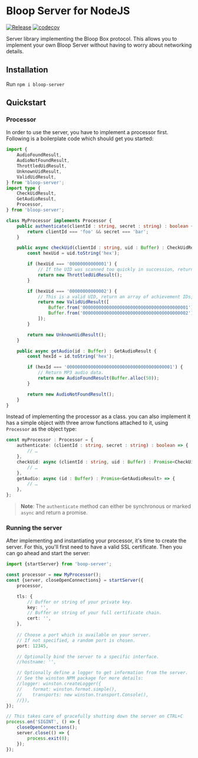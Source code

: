 # Bloop Server for NodeJS

[![Release](https://github.com/bloop-box/bloop-server-node/actions/workflows/release.yml/badge.svg)](https://github.com/bloop-box/bloop-server-node/actions/workflows/release.yml)
[![codecov](https://codecov.io/gh/bloop-box/bloop-server-node/branch/main/graph/badge.svg?token=SFF7EKPZ2X)](https://codecov.io/gh/bloop-box/bloop-server-node)

Server library implementing the Bloop Box protocol. This allows you to implement your own Bloop Server without having to
worry about networking details.

## Installation

Run `npm i bloop-server`

## Quickstart

### Processor
In order to use the server, you have to implement a processor first. Following is a boilerplate code which should get
you started:

```typescript
import {
    AudioFoundResult,
    AudioNotFoundResult,
    ThrottledUidResult,
    UnknownUidResult,
    ValidUidResult,
} from 'bloop-server';
import type {
    CheckUidResult,
    GetAudioResult,
    Processor,
} from 'bloop-server';

class MyProcessor implements Processor {
    public authenticate(clientId : string, secret : string) : boolean {
        return clientId === 'foo' && secret === 'bar';
    }

    public async checkUid(clientId : string, uid : Buffer) : CheckUidResult {
        const hexUid = uid.toString('hex');

        if (hexUid === '00000000000001') {
            // If the UID was scanned too quickly in succession, return a throttle result.
            return new ThrottledUidResult();
        }

        if (hexUid === '00000000000002') {
            // This is a valid UID, return an array of achievement IDs, if any were achieved.
            return new ValidUidResult([
                Buffer.from('0000000000000000000000000000000000000001'),
                Buffer.from('0000000000000000000000000000000000000002'),
            ]);
        }

        return new UnknownUidResult();
    }

    public async getAudio(id : Buffer) : GetAudioResult {
        const hexId = id.toString('hex');

        if (hexId === '0000000000000000000000000000000000000001') {
            // Return MP3 audio data.
            return new AudioFoundResult(Buffer.alloc(50));
        }

        return new AudioNotFoundResult();
    }
}
```

Instead of implementing the processor as a class. you can also implement it has a simple object with three arrow
functions attached to it, using `Processor` as the object type:

```typescript
const myProcessor : Processor = {
    authenticate: (clientId : string, secret : string) : boolean => {
        // …
    },
    checkUid: async (clientId : string, uid : Buffer) : Promise<CheckUidResult> => {
        // …
    },
    getAudio: async (id : Buffer) : Promise<GetAudioResult> => {
        // …
    },
};
```

> **Note**: The `authenticate` method can either be synchronous or marked `async` and return a promise.

### Running the server

After implementing and instantiating your processor, it's time to create the server. For this, you'll first need to
have a valid SSL certificate. Then you can go ahead and start the server:

```typescript
import {startServer} from 'boop-server';

const processor = new MyProcessor();
const {server, closeOpenConnections} = startServer({
    processor,

    tls: {
        // Buffer or string of your private key.
        key: '',
        // Buffer or string of your full certificate chain.
        cert: '',
    },
    
    // Choose a port which is available on your server.
    // If not specified, a random port is chosen.
    port: 12345,

    // Optionally bind the server to a specific interface. 
    //hostname: '',

    // Optionally define a logger to get information from the server.
    // See the winston NPM package for more details:
    //logger: winston.createLogger({
    //    format: winston.format.simple(),
    //    transports: new winston.transport.Console(),
    //}),
});

// This takes care of gracefully shutting down the server on CTRL+C
process.on('SIGINT', () => {
    closeOpenConnections();
    server.close(() => {
        process.exit(0);
    });
});
```
